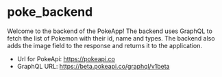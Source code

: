 # poke_backend

Welcome to the backend of the PokeApp! The backend uses GraphQL to fetch the list of Pokemon with their id, name and types. The backend also adds the image field to the response and returns it to the application. 

- Url for PokeApi: https://pokeapi.co
- GraphQL URL: https://beta.pokeapi.co/graphql/v1beta